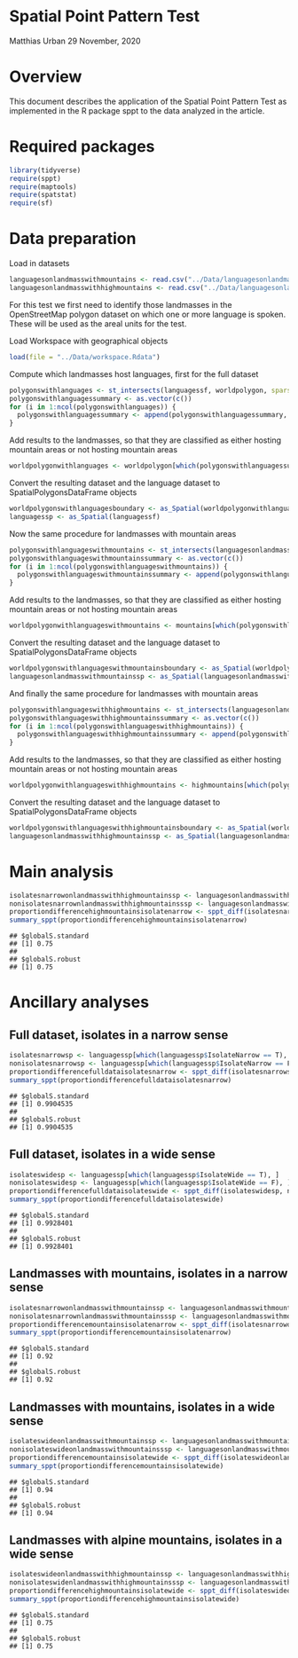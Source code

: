Spatial Point Pattern Test
================
Matthias Urban
29 November, 2020

# Overview

This document describes the application of the Spatial Point Pattern
Test as implemented in the R package sppt to the data analyzed in the
article.

# Required packages

``` r
library(tidyverse)
require(sppt)
require(maptools)
require(spatstat)
require(sf)
```

# Data preparation

Load in datasets

``` r
languagesonlandmasswithmountains <- read.csv("../Data/languagesonlandmasswithmountains.csv", header = T, encoding = "UTF-8")
languagesonlandmasswithhighmountains <- read.csv("../Data/languagesonlandmasswithhighmountains.csv", header = T, encoding = "UTF-8")
```

For this test we first need to identify those landmasses in the
OpenStreetMap polygon dataset on which one or more language is spoken.
These will be used as the areal units for the test.

Load Workspace with geographical objects

``` r
load(file = "../Data/workspace.Rdata")
```

Compute which landmasses host languages, first for the full dataset

``` r
polygonswithlanguages <- st_intersects(languagessf, worldpolygon, sparse = FALSE)
polygonswithlanguagessummary <- as.vector(c())
for (i in 1:ncol(polygonswithlanguages)) {
  polygonswithlanguagessummary <- append(polygonswithlanguagessummary, any(polygonswithlanguages[, i]))
}
```

Add results to the landmasses, so that they are classified as either
hosting mountain areas or not hosting mountain areas

``` r
worldpolygonwithlanguages <- worldpolygon[which(polygonswithlanguagessummary == TRUE), ]
```

Convert the resulting dataset and the language dataset to
SpatialPolygonsDataFrame objects

``` r
worldpolygonswithlanguagesboundary <- as_Spatial(worldpolygonwithlanguages)
languagessp <- as_Spatial(languagessf)
```

Now the same procedure for landmasses with mountain areas

``` r
polygonswithlanguageswithmountains <- st_intersects(languagesonlandmasswithmountainssf, mountains, sparse = FALSE)
polygonswithlanguageswithmountainssummary <- as.vector(c())
for (i in 1:ncol(polygonswithlanguageswithmountains)) {
  polygonswithlanguageswithmountainssummary <- append(polygonswithlanguageswithmountainssummary, any(polygonswithlanguageswithmountains[, i]))
}
```

Add results to the landmasses, so that they are classified as either
hosting mountain areas or not hosting mountain areas

``` r
worldpolygonwithlanguageswithmountains <- mountains[which(polygonswithlanguageswithmountainssummary == TRUE), ]
```

Convert the resulting dataset and the language dataset to
SpatialPolygonsDataFrame objects

``` r
worldpolygonswithlanguageswithmountainsboundary <- as_Spatial(worldpolygonwithlanguageswithmountains)
languagesonlandmasswithmountainssp <- as_Spatial(languagesonlandmasswithmountainssf)
```

And finally the same procedure for landmasses with mountain areas

``` r
polygonswithlanguageswithhighmountains <- st_intersects(languagesonlandmasswithmountainssf, highmountains, sparse = FALSE)
polygonswithlanguageswithhighmountainssummary <- as.vector(c())
for (i in 1:ncol(polygonswithlanguageswithhighmountains)) {
  polygonswithlanguageswithhighmountainssummary <- append(polygonswithlanguageswithhighmountainssummary, any(polygonswithlanguageswithhighmountains[, i]))
}
```

Add results to the landmasses, so that they are classified as either
hosting mountain areas or not hosting mountain areas

``` r
worldpolygonwithlanguageswithhighmountains <- highmountains[which(polygonswithlanguageswithhighmountainssummary == TRUE), ]
```

Convert the resulting dataset and the language dataset to
SpatialPolygonsDataFrame objects

``` r
worldpolygonswithlanguageswithhighmountainsboundary <- as_Spatial(worldpolygonwithlanguageswithhighmountains)
languagesonlandmasswithhighmountainssp <- as_Spatial(languagesonlandmasswithhighmountainssf)
```

# Main analysis

``` r
isolatesnarrowonlandmasswithhighmountainssp <- languagesonlandmasswithhighmountainssp[which(languagesonlandmasswithhighmountainssp$IsolateNarrow == T), ]
nonisolatesnarrownlandmasswithhighmountainsssp <- languagesonlandmasswithhighmountainssp[which(languagesonlandmasswithhighmountainssp$IsolateNarrow == F), ]
proportiondifferencehighmountainsisolatenarrow <- sppt_diff(isolatesnarrowonlandmasswithhighmountainssp, nonisolatesnarrownlandmasswithhighmountainsssp, worldpolygonswithlanguageswithhighmountainsboundary, test = "Fisher")
summary_sppt(proportiondifferencehighmountainsisolatenarrow)
```

    ## $globalS.standard
    ## [1] 0.75
    ## 
    ## $globalS.robust
    ## [1] 0.75

# Ancillary analyses

## Full dataset, isolates in a narrow sense

``` r
isolatesnarrowsp <- languagessp[which(languagessp$IsolateNarrow == T), ]
nonisolatesnarrowsp <- languagessp[which(languagessp$IsolateNarrow == F), ]
proportiondifferencefulldataisolatesnarrow <- sppt_diff(isolatesnarrowsp, nonisolatesnarrowsp, worldpolygonswithlanguagesboundary, test = "Fisher")
summary_sppt(proportiondifferencefulldataisolatesnarrow)
```

    ## $globalS.standard
    ## [1] 0.9904535
    ## 
    ## $globalS.robust
    ## [1] 0.9904535

## Full dataset, isolates in a wide sense

``` r
isolateswidesp <- languagessp[which(languagessp$IsolateWide == T), ]
nonisolateswidesp <- languagessp[which(languagessp$IsolateWide == F), ]
proportiondifferencefulldataisolateswide <- sppt_diff(isolateswidesp, nonisolateswidesp, worldpolygonswithlanguagesboundary, test = "Fisher")
summary_sppt(proportiondifferencefulldataisolateswide)
```

    ## $globalS.standard
    ## [1] 0.9928401
    ## 
    ## $globalS.robust
    ## [1] 0.9928401

## Landmasses with mountains, isolates in a narrow sense

``` r
isolatesnarrowonlandmasswithmountainssp <- languagesonlandmasswithmountainssp[which(languagesonlandmasswithmountainssp$IsolateNarrow == T), ]
nonisolatesnarrownlandmasswithmountainsssp <- languagesonlandmasswithmountainssp[which(languagesonlandmasswithmountainssp$IsolateNarrow == F), ]
proportiondifferencemountainsisolatenarrow <- sppt_diff(isolatesnarrowonlandmasswithmountainssp, nonisolatesnarrownlandmasswithmountainsssp, worldpolygonswithlanguageswithmountainsboundary, test = "Fisher")
summary_sppt(proportiondifferencemountainsisolatenarrow)
```

    ## $globalS.standard
    ## [1] 0.92
    ## 
    ## $globalS.robust
    ## [1] 0.92

## Landmasses with mountains, isolates in a wide sense

``` r
isolateswideonlandmasswithmountainssp <- languagesonlandmasswithmountainssp[which(languagesonlandmasswithmountainssp$IsolateWide == T), ]
nonisolateswideonlandmasswithmountainsssp <- languagesonlandmasswithmountainssp[which(languagesonlandmasswithmountainssp$IsolateWide == F), ]
proportiondifferencemountainsisolatewide <- sppt_diff(isolateswideonlandmasswithmountainssp, nonisolateswideonlandmasswithmountainsssp, worldpolygonswithlanguageswithmountainsboundary, test = "Fisher")
summary_sppt(proportiondifferencemountainsisolatewide)
```

    ## $globalS.standard
    ## [1] 0.94
    ## 
    ## $globalS.robust
    ## [1] 0.94

## Landmasses with alpine mountains, isolates in a wide sense

``` r
isolateswideonlandmasswithhighmountainssp <- languagesonlandmasswithhighmountainssp[which(languagesonlandmasswithhighmountainssp$IsolateWide == T), ]
nonisolateswidenlandmasswithhighmountainsssp <- languagesonlandmasswithhighmountainssp[which(languagesonlandmasswithhighmountainssp$IsolateWide == F), ]
proportiondifferencehighmountainsisolatewide <- sppt_diff(isolateswideonlandmasswithhighmountainssp, nonisolateswidenlandmasswithhighmountainsssp, worldpolygonswithlanguageswithhighmountainsboundary, test = "Fisher")
summary_sppt(proportiondifferencehighmountainsisolatewide)
```

    ## $globalS.standard
    ## [1] 0.75
    ## 
    ## $globalS.robust
    ## [1] 0.75
